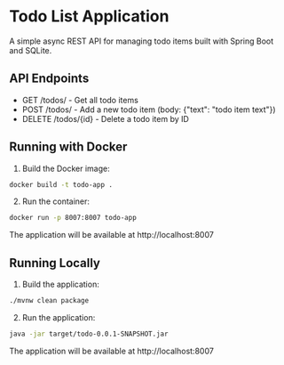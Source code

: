 # Todo List Application

A simple async REST API for managing todo items built with Spring Boot and SQLite.

## API Endpoints

- GET /todos/ - Get all todo items
- POST /todos/ - Add a new todo item (body: {"text": "todo item text"})
- DELETE /todos/{id} - Delete a todo item by ID

## Running with Docker

1. Build the Docker image:
```bash
docker build -t todo-app .
```

2. Run the container:
```bash
docker run -p 8007:8007 todo-app
```

The application will be available at http://localhost:8007

## Running Locally

1. Build the application:
```bash
./mvnw clean package
```

2. Run the application:
```bash
java -jar target/todo-0.0.1-SNAPSHOT.jar
```

The application will be available at http://localhost:8007 